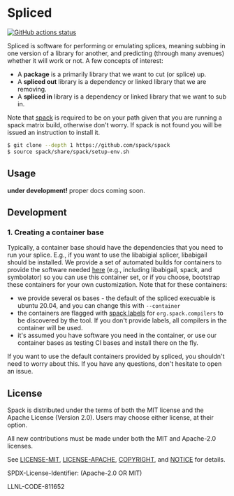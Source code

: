 # Spliced

[![GitHub actions status](https://github.com/buildsi/spliced/workflows/spliced/badge.svg?branch=main)](https://github.com/buildsi/spliced/actions?query=branch%3Amain+workflow%3Aspliced)

Spliced is software for performing or emulating splices, meaning subbing in one version of a library
for another, and predicting (through many avenues) whether it will work or not. A few concepts of
interest:

 - A **package** is a primarily library that we want to cut (or splice) up.
 - A **spliced out** library is a dependency or linked library that we are removing.
 - A **spliced in** library is a dependency or linked library that we want to sub in.
 
Note that [spack](https://github.com/spack/spack) is required to be on your path
given that you are running a spack matrix build, otherwise don't worry. If spack
is not found you will be issued an instruction to install it.

```bash
$ git clone --depth 1 https://github.com/spack/spack
$ source spack/share/spack/setup-env.sh
```
 
## Usage

**under development!** proper docs coming soon.
 
## Development

### 1. Creating a container base

Typically, a container base should have the dependencies that you need to run your
splice. E.g., if you want to use the libabigial splicer, libabigail should
be installed. We provide a set of automated builds for containers to provide the software 
needed [here](docker) (e.g., including libabigail, spack, and symbolator) so you can use this container set,
or if you choose, bootstrap these containers for your own customization. Note that for these containers:

 - we provide several os bases - the default of the spliced execuable is ubuntu 20.04, and you can change this with `--container`
 - the containers are flagged with [spack labels](https://github.com/spack/label-schema) for `org.spack.compilers` to be discovered by the tool. If you don't provide labels, all compilers in the container will be used.
 - it's assumed you have software you need in the container, or use our container bases as testing CI bases and install there on the fly.
 
If you want to use the default containers provided by spliced, you shouldn't need to worry about this.
If you have any questions, don't hesitate to open an issue.
 
## License

Spack is distributed under the terms of both the MIT license and the
Apache License (Version 2.0). Users may choose either license, at their
option.

All new contributions must be made under both the MIT and Apache-2.0
licenses.

See [LICENSE-MIT](https://github.com/spack/spack/blob/develop/LICENSE-MIT),
[LICENSE-APACHE](https://github.com/spack/spack/blob/develop/LICENSE-APACHE),
[COPYRIGHT](https://github.com/spack/spack/blob/develop/COPYRIGHT), and
[NOTICE](https://github.com/spack/spack/blob/develop/NOTICE) for details.

SPDX-License-Identifier: (Apache-2.0 OR MIT)

LLNL-CODE-811652
